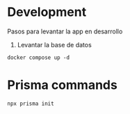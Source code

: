 # Development

Pasos para levantar la app en desarrollo

1. Levantar la base de datos

```
docker compose up -d
```

# Prisma commands

```
npx prisma init
```
